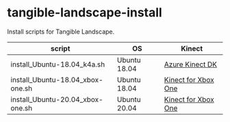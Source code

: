 # tangible-landscape-install
Install scripts for Tangible Landscape.

| script  | OS  | Kinect  |
|---|---|---|
| install_Ubuntu-18.04_k4a.sh       | Ubuntu 18.04  | [Azure Kinect DK](https://en.wikipedia.org/wiki/Kinect#Azure_Kinect_(2019))  |
| install_Ubuntu-18.04_xbox-one.sh  | Ubuntu 18.04  | [Kinect for Xbox One](https://en.wikipedia.org/wiki/Kinect#Kinect_for_Xbox_One_(2013))  |
| install_Ubuntu-20.04_xbox-one.sh  | Ubuntu 20.04  | [Kinect for Xbox One](https://en.wikipedia.org/wiki/Kinect#Kinect_for_Xbox_One_(2013))  |

